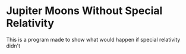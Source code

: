 # Jupiter Moons Without Special Relativity

This is a program made to show what would happen if special relativity didn't
